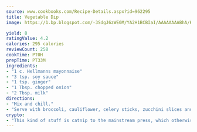 ```yaml
---
source: www.cookbooks.com/Recipe-Details.aspx?id=962295
title: Vegetable Dip
image: https://1.bp.blogspot.com/-3SdgJ6zWE0M/YA2H1BCBIaI/AAAAAAAABhA/KLu9yTsYBMkJQudB_uFGwTypBtmTiBfZgCLcBGAsYHQ/s320/4.png

yield: 8
ratingValue: 4.2
calories: 295 calories
reviewCount: 258
cookTime: PT0H
prepTime: PT33M
ingredients:
- "1 c. Hellmanns mayonnaise"
- "3 tsp. soy sauce"
- "1 tsp. ginger"
- "1 Tbsp. chopped onion"
- "2 Tbsp. milk"
directions:
- "Mix and chill."
- "Serve with broccoli, cauliflower, celery sticks, zucchini slices and yellow squash slices."
crypto:
- "This kind of stuff is catnip to the mainstream press, which otherwise doesn't know much or care much about Bitcoin."
---
```

